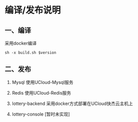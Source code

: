 # 编译/发布说明

## 一、编译
采用docker编译
```
sh -x build.sh $version
```

## 二、发布

1. Mysql 使用UCloud-Mysql服务

2. Redis 使用UCloud-Redis服务

3. lottery-backend 采用docker方式部署在UCloud快杰云主机上

4. lottery-console [暂时未实现]
